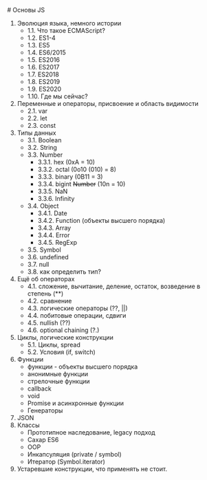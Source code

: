 # Основы JS

1. Эволюция языка, немного истории
    - 1.1. Что такое ECMAScript?
    - 1.2. ES1-4
    - 1.3. ES5
    - 1.4. ES6/2015
    - 1.5. ES2016
    - 1.6. ES2017
    - 1.7. ES2018
    - 1.8. ES2019
    - 1.9. ES2020
    - 1.10. Где мы сейчас?
2. Переменные и операторы, присвоение и область видимости
    - 2.1. var 
    - 2.2. let
    - 2.3. const 
3. Типы данных
    - 3.1. Boolean
    - 3.2. String
    - 3.3. Number
        - 3.3.1. hex (0xA = 10)
        - 3.3.2. octal (0o10 (010) = 8)
        - 3.3.3. binary (0B11 = 3)
        - 3.3.4. bigint ~~Number~~ (10n = 10)
        - 3.3.5. NaN
        - 3.3.6. Infinity
    - 3.4. Object
        - 3.4.1. Date
        - 3.4.2. Function (объекты высшего порядка)
        - 3.4.3. Array
        - 3.4.4. Error
        - 3.4.5. RegExp
    - 3.5. Symbol
    - 3.6. undefined
    - 3.7. null
    - 3.8. как определить тип?
4. Ещё об операторах
    - 4.1. сложение, вычитание, деление, остаток, возведение в степень (**)
    - 4.2. сравнение
    - 4.3. логические операторы (??, ||)
    - 4.4. побитовые операции, сдвиги
    - 4.5. nullish (??)
    - 4.6. optional chaining (?.)
5. Циклы, логические конструкции
    - 5.1. Циклы, spread
    - 5.2. Условия (if, switch)
4. Функции
    - функции - объекты высшего порядка
    - анонимные функции
    - стрелочные функции
    - callback
    - void
    - Promise и асинхронные функции
    - Генераторы
5. JSON
6. Классы
    - Прототипное наследование, legacy подход
    - Сахар ES6
    - OOP
    - Инкапсуляция (private / symbol)
    - Итератор (Symbol.iterator)
7. Устаревшие конструкции, что применять не стоит.
